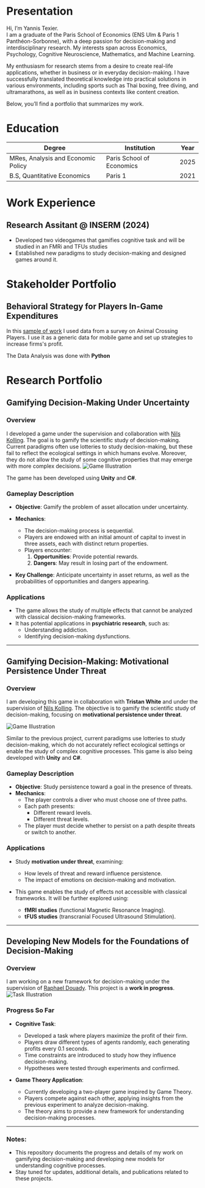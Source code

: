 <!-- # yanntex.github.io -->

# Presentation

Hi, I’m Yannis Texier.  
I am a graduate of the Paris School of Economics (ENS Ulm & Paris 1 Panthéon-Sorbonne), with a deep passion for decision-making and interdisciplinary research. My interests span across Economics, Psychology, Cognitive Neuroscience, Mathematics, and Machine Learning.  

My enthusiasm for research stems from a desire to create real-life applications, whether in business or in everyday decision-making. I have successfully translated theoretical knowledge into practical solutions in various environments, including sports such as Thai boxing, free diving, and ultramarathons, as well as in business contexts like content creation.  

Below, you’ll find a portfolio that summarizes my work.

# Education

| Degree                       | Institution                      | Year  |
|------------------------------|----------------------------------|-------|
| MRes, Analysis and Economic Policy | Paris School of Economics         | 2025  |
| B.S, Quantitative Economics  | Paris 1                           | 2021  |

# Work Experience
## Research Assitant @ INSERM (2024)
- Developed two videogames that gamifies cognitive task and will be studied in an FMRi and TFUs studies
- Established new paradigms to study decision-making and designed games around it.


# Stakeholder Portfolio 

## Behavioral Strategy for Players In-Game Expenditures

In this [sample of work](https://drive.google.com/file/d/1EB9RTNsNvzpCg_jEJwtXzK-2WKRrBWy6/view?usp=sharing) I used data from a survey on Animal Crossing Players. I use it as a generic data for mobile game and set up strategies to increase firms's profit.

The Data Analysis was done with **Python**

# Research Portfolio

## Gamifying Decision-Making Under Uncertainty

### Overview
I developed a game under the supervision and collaboration with [Nils Kolling](https://sites.google.com/view/ecc-team/home). The goal is to gamify the scientific study of decision-making. Current paradigms often use lotteries to study decision-making, but these fail to reflect the ecological settings in which humans evolve. Moreover, they do not allow the study of some cognitive properties that may emerge with more complex decisions.
![Game Illustration](pic/GameScreen1.png)

The game has been developed using **Unity** and **C#**.

### Gameplay Description
- **Objective**: Gamify the problem of asset allocation under uncertainty.
- **Mechanics**:
  - The decision-making process is sequential.
  - Players are endowed with an initial amount of capital to invest in three assets, each with distinct return properties.
  - Players encounter:
    1. **Opportunities**: Provide potential rewards.
    2. **Dangers**: May result in losing part of the endowment.

- **Key Challenge**: Anticipate uncertainty in asset returns, as well as the probabilities of opportunities and dangers appearing.

### Applications
- The game allows the study of multiple effects that cannot be analyzed with classical decision-making frameworks.
- It has potential applications in **psychiatric research**, such as:
  - Understanding addiction.
  - Identifying decision-making dysfunctions.

---

## Gamifying Decision-Making: Motivational Persistence Under Threat
### Overview
I am developing this game in collaboration with **Tristan White** and under the supervision of [Nils Kolling](https://sites.google.com/view/ecc-team/home). The objective is to gamify the scientific study of decision-making, focusing on **motivational persistence under threat**.

![Game Illustration](pic/GameScreen2.png)

Similar to the previous project, current paradigms use lotteries to study decision-making, which do not accurately reflect ecological settings or enable the study of complex cognitive processes. This game is also being developed with **Unity** and **C#**.

### Gameplay Description
- **Objective**: Study persistence toward a goal in the presence of threats.
- **Mechanics**:
  - The player controls a diver who must choose one of three paths.
  - Each path presents:
    - Different reward levels.
    - Different threat levels.
  - The player must decide whether to persist on a path despite threats or switch to another.

### Applications
- Study **motivation under threat**, examining:
  - How levels of threat and reward influence persistence.
  - The impact of emotions on decision-making and motivation.

- This game enables the study of effects not accessible with classical frameworks. It will be further explored using:
  - **fMRI studies** (functional Magnetic Resonance Imaging).
  - **tFUS studies** (transcranial Focused Ultrasound Stimulation).

---

## Developing New Models for the Foundations of Decision-Making

### Overview
I am working on a new framework for decision-making under the supervision of [Raphael Douady](https://raphaeldouady.com). This project is a **work in progress**.
![Task Illustration](pic/Figure_4.png)

### Progress So Far
- **Cognitive Task**:
  - Developed a task where players maximize the profit of their firm.
  - Players draw different types of agents randomly, each generating profits every 0.1 seconds.
  - Time constraints are introduced to study how they influence decision-making.
  - Hypotheses were tested through experiments and confirmed.

- **Game Theory Application**:
  - Currently developing a two-player game inspired by Game Theory.
  - Players compete against each other, applying insights from the previous experiment to analyze decision-making.
  - The theory aims to provide a new framework for understanding decision-making processes.

---


### Notes:
- This repository documents the progress and details of my work on gamifying decision-making and developing new models for understanding cognitive processes.
- Stay tuned for updates, additional details, and publications related to these projects.
